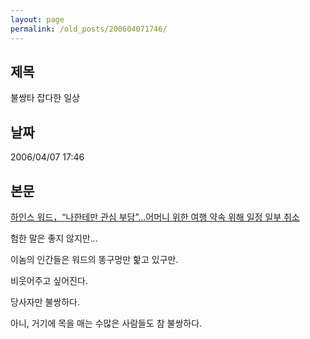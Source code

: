 ```yaml
---
layout: page
permalink: /old_posts/200604071746/
---
```


## 제목
불쌍타 잡다한 일상

## 날짜
2006/04/07 17:46

## 본문
<a href="http://news.media.daum.net/society/affair/200604/07/kukinews/v12308067.html">하인스 워드，“나한테만 관심 부담”…어머니 위한 여행 약속 위해 일정 일부 취소</a>


험한 말은 좋지 않지만...

이놈의 인간들은 워드의 똥구멍만 핥고 있구만.

비웃어주고 싶어진다.

당사자만 불쌍하다.

아니, 거기에 목을 매는 수많은 사람들도 참 불쌍하다.